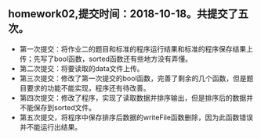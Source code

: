 ## homework02,提交时间：2018-10-18。共提交了五次。
* 第一次提交：将作业二的题目和标准的程序运行结果和标准的程序保存结果上传；先写了bool函数，sorted函数还有些地方没有弄懂。
* 第二次提交：将要读取的data文件上传。
* 第三次提交：修改了第一次提交的bool函数，完善了剩余的几个函数，但是题目要求的功能不能实现，程序还有待改善。
* 第四次提交：修改了程序，实现了读取数据并排序输出，但是排序后的数据并不能保存到sorted文件。
* 第五次提交，将程序中保存排序后数据的writeFile函数删除，因为此函数错误并不能运行出结果。
